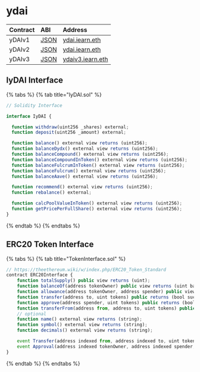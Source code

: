 # ydai

| Contract | ABI | Address |
| :--- | :--- | :--- |
| yDAIv1 | [JSON](https://github.com/yearn/itoken/blob/master/build/contracts/yDAI.json) | [ydai.iearn.eth](https://etherscan.io/address/0x9d25057e62939d3408406975ad75ffe834da4cdd#readContract) |
| yDAIv2 | [JSON](https://github.com/yearn/itoken/blob/master/build/contracts/yDAI.json) | [ydai.iearn.eth](https://etherscan.io/address/0x16de59092dAE5CcF4A1E6439D611fd0653f0Bd01#readContract) |
| yDAIv3 | [JSON](https://github.com/yearn/itoken/blob/master/build/contracts/yDAI.json) | [ydaiv3.iearn.eth](https://etherscan.io/address/0xC2cB1040220768554cf699b0d863A3cd4324ce32#readContract) |

## IyDAI Interface

{% tabs %}
{% tab title="IyDAI.sol" %}
```javascript
// Solidity Interface

interface IyDAI {

  function withdraw(uint256 _shares) external;
  function deposit(uint256 _amount) external;

  function balance() external view returns (uint256);
  function balanceDydx() external view returns (uint256);
  function balanceCompound() external view returns (uint256);
  function balanceCompoundInToken() external view returns (uint256);
  function balanceFulcrumInToken() external view returns (uint256);
  function balanceFulcrum() external view returns (uint256);
  function balanceAave() external view returns (uint256);

  function recommend() external view returns (uint256);
  function rebalance() external;

  function calcPoolValueInToken() external view returns (uint256);
  function getPricePerFullShare() external view returns (uint256);
}
```
{% endtab %}
{% endtabs %}

## ERC20 Token Interface

{% tabs %}
{% tab title="TokenInterface.sol" %}
```javascript
// https://theethereum.wiki/w/index.php/ERC20_Token_Standard
contract ERC20Interface {
    function totalSupply() public view returns (uint);
    function balanceOf(address tokenOwner) public view returns (uint balance);
    function allowance(address tokenOwner, address spender) public view returns (uint remaining);
    function transfer(address to, uint tokens) public returns (bool success);
    function approve(address spender, uint tokens) public returns (bool success);
    function transferFrom(address from, address to, uint tokens) public returns (bool success);
    // optional
    function name() external view returns (string);
    function symbol() external view returns (string);
    function decimals() external view returns (string);

    event Transfer(address indexed from, address indexed to, uint tokens);
    event Approval(address indexed tokenOwner, address indexed spender, uint tokens);
}
```
{% endtab %}
{% endtabs %}

